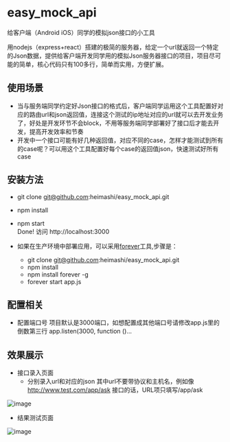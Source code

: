 # easy_mock_api

给客户端（Android iOS）同学的模拟json接口的小工具

用nodejs（express+react）搭建的极简的服务器，给定一个url就返回一个特定的Json数据，提供给客户端开发同学用的模拟Json服务器接口的项目，项目尽可能的简单，核心代码只有100多行，简单而实用，方便扩展。

## 使用场景
* 当与服务端同学约定好Json接口的格式后，客户端同学运用这个工具配置好对应的路由url和json返回值，连接这个测试的ip地址对应的url就可以去开发业务了，好处是开发环节不会block，不用等服务端同学部署好了接口后才能去开发，提高开发效率和节奏
* 开发中一个接口可能有好几种返回值，对应不同的case，怎样才能测试到所有的case呢？可以用这个工具配置好每个case的返回值json，快速测试好所有case

## 安装方法
* git clone git@github.com:heimashi/easy_mock_api.git
* npm install
* npm start  
  Done! 访问 http://localhost:3000
 
* 如果在生产环境中部署应用，可以采用[forever](https://github.com/foreverjs/forever)工具,步骤是：
  * git clone git@github.com:heimashi/easy_mock_api.git
  * npm install
  * npm install forever -g
  * forever start app.js

## 配置相关
* 配置端口号 项目默认是3000端口，如想配置成其他端口号请修改app.js里的倒数第三行 app.listen(3000, function ()...

## 效果展示 
* 接口录入页面
	* 分别录入url和对应的json 其中url不要带协议和主机名，例如像 http://www.test.com/app/ask 接口的话，URL项只填写/app/ask

![image](https://github.com/heimashi/easy_mock_api/blob/master/imgs/img_01_example.png)

* 结果测试页面

![image](https://github.com/heimashi/easy_mock_api/blob/master/imgs/img_02_example.png)
